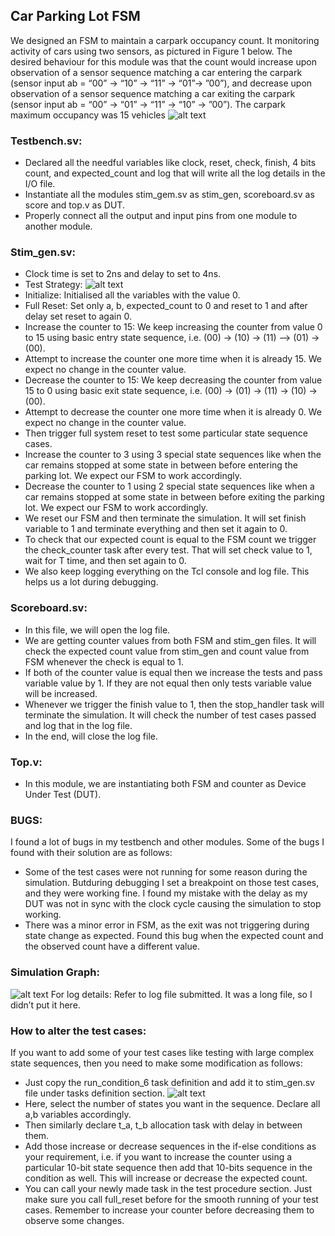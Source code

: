 ## Car Parking Lot FSM 
We designed an FSM to maintain a carpark occupancy count. It monitoring activity of cars using two sensors, as pictured in Figure 1 below. The desired behaviour for this
module was that the count would increase upon observation of a sensor sequence matching a car entering the carpark (sensor input ab = “00” → “10” → “11” → “01”→ ”00”), and decrease upon observation of a sensor sequence matching a car exiting the carpark (sensor input ab = “00” → “01” → “11” → “10” → ”00”). The carpark maximum occupancy was 15 vehicles
![alt text](https://github.com/ujjawal61/Car-parking-Lot-FSM/blob/main/4.PNG)
### Testbench.sv:
- Declared all the needful variables like clock, reset, check, finish, 4 bits count, and expected_count and log that will write all the log details in the I/O file.
- Instantiate all the modules stim_gem.sv as stim_gen, scoreboard.sv as score and top.v as DUT.
- Properly connect all the output and input pins from one module to another module.
### Stim_gen.sv:
- Clock time is set to 2ns and delay to set to 4ns.
- Test Strategy:
![alt text](https://github.com/ujjawal61/Car-parking-Lot-FSM/blob/main/1.PNG)
- Initialize: Initialised all the variables with the value 0.
- Full Reset: Set only a, b, expected_count to 0 and reset to 1 and after delay set reset to again 0.
- Increase the counter to 15: We keep increasing the counter from value 0 to 15 using basic entry state sequence, i.e. (00) -> (10) -> (11) –> (01) -> (00).
- Attempt to increase the counter one more time when it is already 15. We expect no change in the counter value.
- Decrease the counter to 15: We keep decreasing the counter from value 15 to 0 using basic exit state sequence, i.e. (00) -> (01) -> (11) -> (10) -> (00).
- Attempt to decrease the counter one more time when it is already 0. We expect no change in the counter value.
- Then trigger full system reset to test some particular state sequence cases.
- Increase the counter to 3 using 3 special state sequences like when the car remains stopped at some state in between before entering the parking lot. We expect our FSM to work accordingly.
- Decrease the counter to 1 using 2 special state sequences like when a car remains stopped at some state in between before exiting the parking lot. We expect our FSM to work accordingly.
- We reset our FSM and then terminate the simulation. It will set finish variable to 1 and terminate everything and then set it again to 0.
- To check that our expected count is equal to the FSM count we trigger the check_counter task after every test. That will set check value to 1, wait for T time, and then set again to 0.
- We also keep logging everything on the Tcl console and log file. This helps us a lot during debugging.
### Scoreboard.sv:
- In this file, we will open the log file.
- We are getting counter values from both FSM and stim_gen files. It will check the expected count value from stim_gen and count value from FSM whenever the check is equal to 1.
- If both of the counter value is equal then we increase the tests and pass variable value by 1. If they are not equal then only tests variable value will be increased.
-  Whenever we trigger the finish value to 1, then the stop_handler task will terminate the simulation. It will check the number of test cases passed and log that in the log file.
- In the end, will close the log file.
### Top.v:
- In this module, we are instantiating both FSM and counter as Device Under Test (DUT).
### BUGS:
I found a lot of bugs in my testbench and other modules. Some of the bugs I found with their solution are as follows:
- Some of the test cases were not running for some reason during the simulation. Butduring debugging I set a breakpoint on those test cases, and they were working fine. I found my mistake with the delay as my DUT was not in sync with the clock cycle causing the simulation to stop working.
- There was a minor error in FSM, as the exit was not triggering during state change as expected. Found this bug when the expected count and the observed count have a different value.
### Simulation Graph:
![alt text](https://github.com/ujjawal61/Car-parking-Lot-FSM/blob/main/2.PNG)
For log details: Refer to log file submitted. It was a long file, so I didn’t put it here.
### How to alter the test cases:
If you want to add some of your test cases like testing with large complex state sequences, then you need to make some modification as follows:
- Just copy the run_condition_6 task definition and add it to stim_gen.sv file under tasks definition section.
![alt text](https://github.com/ujjawal61/Car-parking-Lot-FSM/blob/main/3.PNG)
- Here, select the number of states you want in the sequence. Declare all a,b variables
accordingly.
- Then similarly declare t_a, t_b allocation task with delay in between them.
- Add those increase or decrease sequences in the if-else conditions as your
requirement, i.e. if you want to increase the counter using a particular 10-bit state
sequence then add that 10-bits sequence in the condition as well. This will increase or
decrease the expected count.
- You can call your newly made task in the test procedure section. Just make sure you
call full_reset before for the smooth running of your test cases. Remember to increase
your counter before decreasing them to observe some changes.
